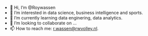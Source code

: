 - 👋 Hi, I’m @Roywassen
- 👀 I’m interested in data science, business intelligence and sports.
- 🌱 I’m currently learning data enginering, data analytics.
- 💞️ I’m looking to collaborate on ...
- 📫 How to reach me: r.wassen@rwvolley.nl.

<!---
Roywassen/Roywassen is a ✨ special ✨ repository because its `README.md` (this file) appears on your GitHub profile.
You can click the Preview link to take a look at your changes.
--->

